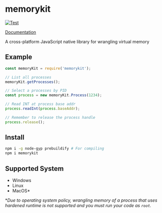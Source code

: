 # memorykit

[![Test](https://github.com/wtongze/memorykit/actions/workflows/test.yaml/badge.svg)](https://github.com/wtongze/memorykit/actions/workflows/test.yaml)

[Documentation](https://memorykit.netlify.app)

A cross-platform JavaScript native library for wrangling virtual memory

## Example

```JavaScript
const memoryKit = require('memorykit');

// List all processes
memoryKit.getProcesses();

// Select a processes by PID
const process = new memoryKit.Process(1234);

// Read INT at process base addr
process.readInt(process.baseAddr);

// Remember to release the process handle
process.release();
```

## Install

```bash
npm i -g node-gyp prebuildify # For compiling
npm i memorykit
```

## Supported System

- Windows
- Linux
- MacOS*

**Due to operating system policy, wrangling memory of a process that uses hardened runtime is not supported and you must run your code as `root`.*
